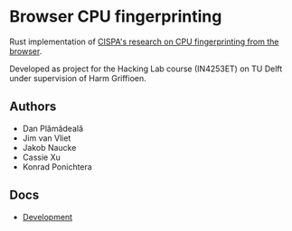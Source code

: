 # Browser CPU fingerprinting

Rust implementation of [CISPA's research on CPU fingerprinting from the browser](https://github.com/cispa/browser-cpu-fingerprinting).

Developed as project for the Hacking Lab course (IN4253ET) on TU Delft under supervision of Harm Griffioen.

## Authors

* Dan Plămădeală
* Jim van Vliet
* Jakob Naucke
* Cassie Xu
* Konrad Ponichtera

## Docs

* [Development](docs/development.md)